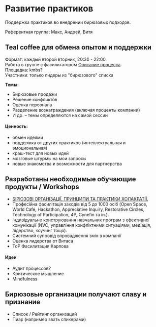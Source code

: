 # Развитие практиков

Поддержка практиков во внедрении бирюзовых подходов.

Референтная группа: Макс, Андрей, Витя

## Teal coffee для обмена опытом и поддержки

Формат: каждый второй вторник, 20:30 - 22:00.  
Работа в группе с фасилитатором [Описание процесса](https://www.youtube.com/watch?v=d0VBsZOBc_0).  
Площадка: kmbs?  
Участники: только лидеры из "бирюзового" списка

**Темы:**

* Бирюзовые продажи
* Решение конфликтов
* Оценка персонала
* Разделение вознаграждения \(включая проценты компании\)
* И др. – темы определяются на самой сессии

#### Ценность:

* обмен идеями
* поддержка от других практиков \(интеллектуальная и эмоциональная\)
* краш-тест для новых идей
* мозговые штурмы на мои запросы
* новые знакомства и возможности для партнерства

## Разработаны необходимые обучающие продукты / Workshops

* [БІРЮЗОВІ ОРГАНІЗАЦІЇ. ПРИНЦИПИ ТА ПРАКТИКИ ХОЛАКРАТІЇ.](https://kmbs.ua/pur/biryuzovi-organizaciyi-principi-ta-praktiki-holakratiyi)
* Професійна фасилітація заходів від 5 до 1000 осіб \(Open Space, World Café, Hackathon, Appreciative Inquiry, Restorative Circles, Technology of Participation, 4P, Cynefin та ін.\).
* Індивідуальне конструювання навчальних програм з ефективної комунікації \(NVC, управління конфліктними ситуаціями, медіація, лідерство, коучинг тощо\).
* Системний супровід впровадження змін в компанії
* Оценка лидерства от Витаса
* ТоР Фасилитация Карпова

#### Идеи

* Аудит процессов?
* Критическое мышление
* Mindfulness

## Бирюзовые организации получают славу и признание

* Список / Рейтинг организаций
* Пиар \(например звать спикерами\)

